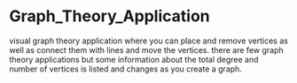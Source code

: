 # Graph_Theory_Application
visual graph theory application where you can place and remove vertices as well as connect them with lines and move the vertices.
there are few graph theory applications but some information about the total degree and number of vertices is listed and changes as you create a graph.

